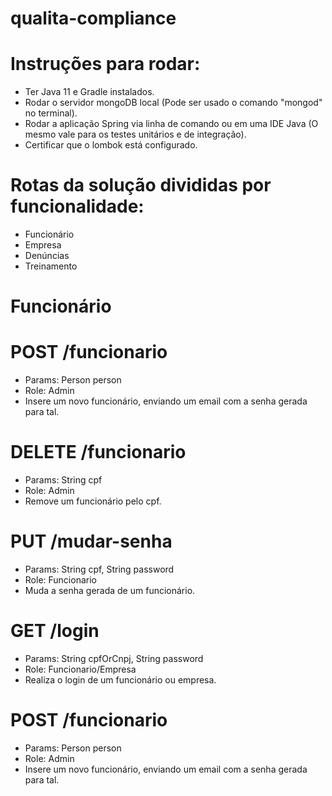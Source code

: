 # qualita-compliance
# Instruções para rodar:
- Ter Java 11 e Gradle instalados.
- Rodar o servidor mongoDB local (Pode ser usado o comando "mongod" no terminal).
- Rodar a aplicação Spring via linha de comando ou em uma IDE Java (O mesmo vale para os testes unitários e de integração).
- Certificar que o lombok está configurado.

# Rotas da solução divididas por funcionalidade: 
- Funcionário
- Empresa
- Denúncias
- Treinamento


# Funcionário
# POST /funcionario
- Params: Person person
- Role: Admin
- Insere um novo funcionário, enviando um email com a senha gerada para tal.

# DELETE /funcionario
- Params: String cpf
- Role: Admin
- Remove um funcionário pelo cpf.

# PUT /mudar-senha
- Params: String cpf, String password
- Role: Funcionario
- Muda a senha gerada de um funcionário.

# GET /login
- Params: String cpfOrCnpj, String password
- Role: Funcionario/Empresa
- Realiza o login de um funcionário ou empresa.

# POST /funcionario
- Params: Person person
- Role: Admin
- Insere um novo funcionário, enviando um email com a senha gerada para tal.

